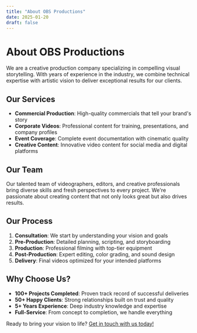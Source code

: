 ```yaml
---
title: "About OBS Productions"
date: 2025-01-20
draft: false
---
```


# About OBS Productions

We are a creative production company specializing in compelling visual storytelling. With years of experience in the industry, we combine technical expertise with artistic vision to deliver exceptional results for our clients.

## Our Services

- **Commercial Production**: High-quality commercials that tell your brand's story
- **Corporate Videos**: Professional content for training, presentations, and company profiles  
- **Event Coverage**: Complete event documentation with cinematic quality
- **Creative Content**: Innovative video content for social media and digital platforms

## Our Team

Our talented team of videographers, editors, and creative professionals bring diverse skills and fresh perspectives to every project. We're passionate about creating content that not only looks great but also drives results.

## Our Process

1. **Consultation**: We start by understanding your vision and goals
2. **Pre-Production**: Detailed planning, scripting, and storyboarding
3. **Production**: Professional filming with top-tier equipment
4. **Post-Production**: Expert editing, color grading, and sound design
5. **Delivery**: Final videos optimized for your intended platforms

## Why Choose Us?

- **100+ Projects Completed**: Proven track record of successful deliveries
- **50+ Happy Clients**: Strong relationships built on trust and quality
- **5+ Years Experience**: Deep industry knowledge and expertise
- **Full-Service**: From concept to completion, we handle everything

Ready to bring your vision to life? [Get in touch with us today!](../frontend/index.html#booking)